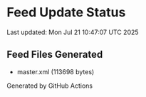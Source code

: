 # Feed Update Status
Last updated: Mon Jul 21 10:47:07 UTC 2025

## Feed Files Generated
- master.xml (113698 bytes)

Generated by GitHub Actions
